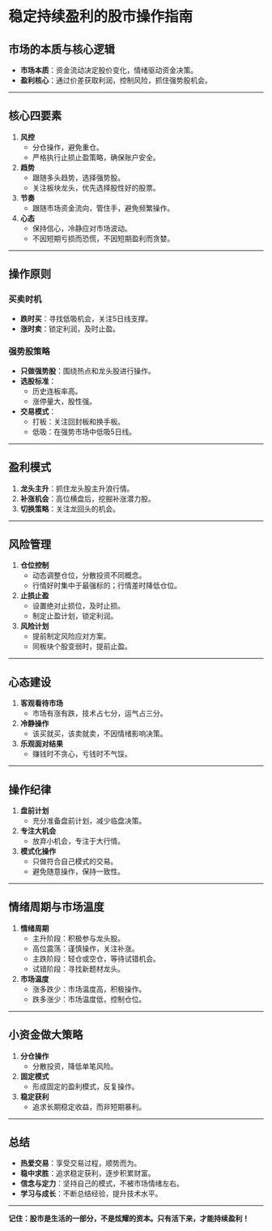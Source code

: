 # 稳定持续盈利的股市操作指南

## 市场的本质与核心逻辑
- **市场本质**：资金流动决定股价变化，情绪驱动资金决策。
- **盈利核心**：通过价差获取利润，控制风险，抓住强势股机会。

---

## 核心四要素
1. **风控**
   - 分仓操作，避免重仓。
   - 严格执行止损止盈策略，确保账户安全。
2. **趋势**
   - 跟随多头趋势，选择强势股。
   - 关注板块龙头，优先选择股性好的股票。
3. **节奏**
   - 跟随市场资金流向，管住手，避免频繁操作。
4. **心态**
   - 保持信心，冷静应对市场波动。
   - 不因短期亏损而恐慌，不因短期盈利而贪婪。

---

## 操作原则
### 买卖时机
- **跌时买**：寻找低吸机会，关注5日线支撑。
- **涨时卖**：锁定利润，及时止盈。

### 强势股策略
- **只做强势股**：围绕热点和龙头股进行操作。
- **选股标准**：
  - 历史连板率高。
  - 涨停量大，股性强。
- **交易模式**：
  - 打板：关注回封板和换手板。
  - 低吸：在强势市场中低吸5日线。

---

## 盈利模式
1. **龙头主升**：抓住龙头股主升浪行情。
2. **补涨机会**：高位横盘后，挖掘补涨潜力股。
3. **切换策略**：关注龙回头的机会。

---

## 风险管理
1. **仓位控制**
   - 动态调整仓位，分散投资不同概念。
   - 行情好时集中于最强标的；行情差时降低仓位。
2. **止损止盈**
   - 设置绝对止损位，及时止损。
   - 制定止盈计划，锁定利润。
3. **风险计划**
   - 提前制定风险应对方案。
   - 同板块个股变弱时，提前止盈。

---

## 心态建设
1. **客观看待市场**
   - 市场有涨有跌，技术占七分，运气占三分。
2. **冷静操作**
   - 该买就买，该卖就卖，不因情绪影响决策。
3. **乐观面对结果**
   - 赚钱时不贪心，亏钱时不气馁。

---

## 操作纪律
1. **盘前计划**
   - 充分准备盘前计划，减少临盘决策。
2. **专注大机会**
   - 放弃小机会，专注于大行情。
3. **模式化操作**
   - 只做符合自己模式的交易。
   - 避免随意操作，保持一致性。

---

## 情绪周期与市场温度
1. **情绪周期**
   - 主升阶段：积极参与龙头股。
   - 高位震荡：谨慎操作，关注补涨。
   - 主跌阶段：轻仓或空仓，等待试错机会。
   - 试错阶段：寻找新题材龙头。
2. **市场温度**
   - 涨多跌少：市场温度高，积极操作。
   - 跌多涨少：市场温度低，控制仓位。

---

## 小资金做大策略
1. **分仓操作**
   - 分散投资，降低单笔风险。
2. **固定模式**
   - 形成固定的盈利模式，反复操作。
3. **稳定获利**
   - 追求长期稳定收益，而非短期暴利。

---

## 总结
- **热爱交易**：享受交易过程，顺势而为。
- **稳中求胜**：追求稳定获利，逐步积累财富。
- **信念与定力**：坚持自己的模式，不被市场情绪左右。
- **学习与成长**：不断总结经验，提升技术水平。

---
**记住：股市是生活的一部分，不是炫耀的资本。只有活下来，才能持续盈利！**